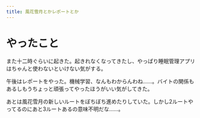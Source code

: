 ```yaml
---
title: 風花雪月とかレポートとか
---
```


# やったこと

また十二時ぐらいに起きた。起きれなくなってきたし、やっぱり睡眠管理アプリはちゃんと使わないといけない気がする。

午後はレポートをやった。機械学習、なんもわからんわね……。バイトの関係もあるしもうちょっと頑張ってやったほうがいい気がしてきた。

あとは風花雪月の新しいルートをぼちぼち進めたりしていた。しかし2ルートやってるのにあと3ルートあるの意味不明だな……。
